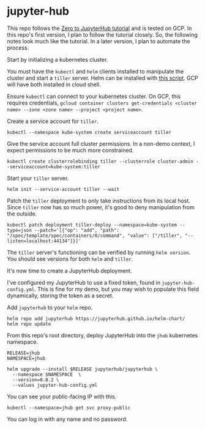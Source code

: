 # jupyter-hub

This repo follows the [Zero to JupyterHub tutorial](https://zero-to-jupyterhub.readthedocs.io/en/latest/) and is tested on GCP. In this repo's first version, I plan to follow the tutorial closely. So, the following notes look much like the tutorial. In a later version, I plan to automate the process.

Start by initializing a kubernetes cluster.

You must have the `kubectl` and `helm` clients installed to manipulate the cluster and start a `tiller` server. Helm can be installed with [this script](https://raw.githubusercontent.com/kubernetes/helm/master/scripts/get). GCP will have both installed in cloud shell. 

Ensure `kubectl` can connect to your kubernetes cluster. On GCP, this requires credentials, `gcloud container clusters get-credentials <cluster name> --zone <zone name> --project <project name>`.

Create a service account for `tiller`.
```
kubectl --namespace kube-system create serviceaccount tiller
```

Give the service account full cluster permissions. In a non-demo context, I expect permissions to be much more constrained.
```
kubectl create clusterrolebinding tiller --clusterrole cluster-admin --serviceaccount=kube-system:tiller
```

Start your `tiller` server.
```
helm init --service-account tiller --wait
```

Patch the `tiller` deployment to only take instructions from its local host. Since `tiller` now has so much power, it's good to deny manipulation from the outside.
```
kubectl patch deployment tiller-deploy --namespace=kube-system --type=json --patch='[{"op": "add", "path": "/spec/template/spec/containers/0/command", "value": ["/tiller", "--listen=localhost:44134"]}]'
```

The `tiller` server's functioning can be verified by running `helm version`. You should see versions for both `helm` and `tiller`. 

It's now time to create a JupyterHub deployment. 

I've configured my JupyterHub to use a fixed token, found in `jupyter-hub-config.yml`. This is fine for my demo, but you may wish to populate this field dynamically, storing the token as a secret.

Add `jupyterhub` to your `helm` repo.
```
helm repo add jupyterhub https://jupyterhub.github.io/helm-chart/
helm repo update
```

From this repo's root directory, deploy JupyterHub into the `jhub` kubernetes namespace.
```
RELEASE=jhub
NAMESPACE=jhub

helm upgrade --install $RELEASE jupyterhub/jupyterhub \
  --namespace $NAMESPACE  \
  --version=0.8.2 \
  --values jupyter-hub-config.yml
```

You can see your public-facing IP with this.
```
kubectl --namespace=jhub get svc proxy-public
```

You can log in with any name and no password. 





